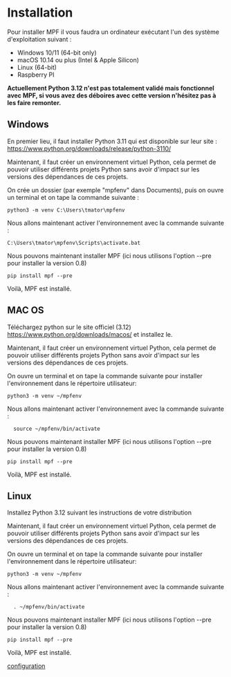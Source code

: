 # Installation

Pour installer MPF il vous faudra un ordinateur exécutant l'un des système d'exploitation suivant :

-   Windows 10/11 (64-bit only)
-   macOS 10.14 ou plus (Intel & Apple Silicon)
-   Linux (64-bit)
-   Raspberry PI

**Actuellement Python 3.12 n'est pas totalement validé mais fonctionnel avec MPF, si vous avez des déboires avec cette version n'hésitez pas à les faire remonter.**

## Windows

En premier lieu, il faut installer Python 3.11 qui est disponible sur leur site : https://www.python.org/downloads/release/python-3110/

Maintenant, il faut créer un environnement virtuel Python, cela permet de pouvoir utiliser différents projets Python sans avoir d'impact sur les versions des dépendances de ces projets.

On crée un dossier (par exemple "mpfenv" dans Documents), puis on ouvre un terminal et on tape la commande suivante :
```
python3 -m venv C:\Users\tmator\mpfenv
```

Nous allons maintenant activer l'environnement  avec la commande suivante :

```
C:\Users\tmator\mpfenv\Scripts\activate.bat
```
Nous pouvons maintenant installer MPF (ici nous utilisons l'option --pre pour installer la version 0.8)

```
pip install mpf --pre
```
Voilà, MPF est installé.

## MAC OS

Téléchargez python sur le site officiel (3.12) https://www.python.org/downloads/macos/ et installez le.

Maintenant, il faut créer un environnement virtuel Python, cela permet de pouvoir utiliser différents projets Python sans avoir d'impact sur les versions des dépendances de ces projets.

On ouvre un terminal et on tape la commande suivante pour installer l'environnement dans le répertoire utilisateur:
```
python3 -m venv ~/mpfenv
```

Nous allons maintenant activer l'environnement  avec la commande suivante :

```
  source ~/mpfenv/bin/activate
```
Nous pouvons maintenant installer MPF (ici nous utilisons l'option --pre pour installer la version 0.8)

```
pip install mpf --pre
```
Voilà, MPF est installé.

## Linux

Installez Python 3.12 suivant les instructions de votre distribution

Maintenant, il faut créer un environnement virtuel Python, cela permet de pouvoir utiliser différents projets Python sans avoir d'impact sur les versions des dépendances de ces projets.

On ouvre un terminal et on tape la commande suivante pour installer l'environnement dans le répertoire utilisateur:
```
python3 -m venv ~/mpfenv
```

Nous allons maintenant activer l'environnement  avec la commande suivante :

```
  . ~/mpfenv/bin/activate
```
Nous pouvons maintenant installer MPF (ici nous utilisons l'option --pre pour installer la version 0.8)

```
pip install mpf --pre
```
Voilà, MPF est installé.

[configuration](Configuration.md)
